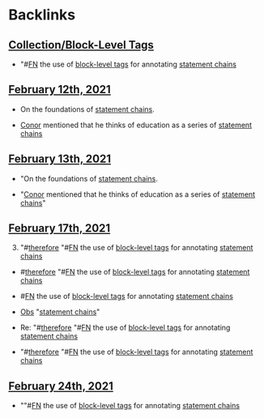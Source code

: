 
# Backlinks
## [Collection/Block-Level Tags](<Collection/Block-Level Tags.md>)
- "#[FN](<FN.md>) the use of [block-level tags](<block-level tags.md>) for annotating [statement chains](<statement chains.md>)

## [February 12th, 2021](<February 12th, 2021.md>)
- On the foundations of [statement chains](<statement chains.md>).

- [Conor](<Conor.md>) mentioned that he thinks of education as a series of [statement chains](<statement chains.md>)

## [February 13th, 2021](<February 13th, 2021.md>)
- "On the foundations of [statement chains](<statement chains.md>).

- "[Conor](<Conor.md>) mentioned that he thinks of education as a series of [statement chains](<statement chains.md>)"

## [February 17th, 2021](<February 17th, 2021.md>)
3. "#[therefore](<therefore.md>) "#[FN](<FN.md>) the use of [block-level tags](<block-level tags.md>) for annotating [statement chains](<statement chains.md>)

- #[therefore](<therefore.md>) "#[FN](<FN.md>) the use of [block-level tags](<block-level tags.md>) for annotating [statement chains](<statement chains.md>)

- #[FN](<FN.md>) the use of [block-level tags](<block-level tags.md>) for annotating [statement chains](<statement chains.md>)

- [Obs](<Obs.md>) "[statement chains](<statement chains.md>)"

- Re: "#[therefore](<therefore.md>) "#[FN](<FN.md>) the use of [block-level tags](<block-level tags.md>) for annotating [statement chains](<statement chains.md>)

- "#[therefore](<therefore.md>) "#[FN](<FN.md>) the use of [block-level tags](<block-level tags.md>) for annotating [statement chains](<statement chains.md>)

## [February 24th, 2021](<February 24th, 2021.md>)
- ""#[FN](<FN.md>) the use of [block-level tags](<block-level tags.md>) for annotating [statement chains](<statement chains.md>)

